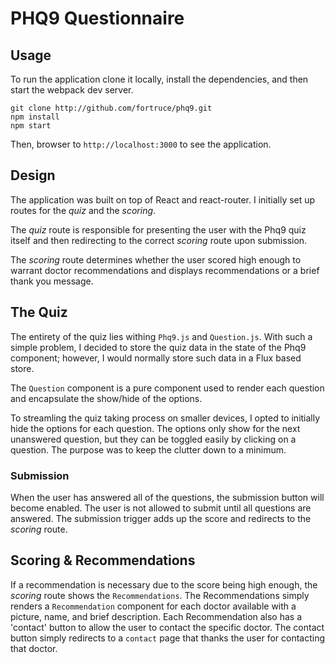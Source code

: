 PHQ9 Questionnaire
==================

## Usage

To run the application clone it locally, install the dependencies, and then
start the webpack dev server.

```
git clone http://github.com/fortruce/phq9.git
npm install
npm start
```

Then, browser to `http://localhost:3000` to see the application.

## Design

The application was built on top of React and react-router. I initially set up
routes for the *quiz* and the *scoring*.

The *quiz* route is responsible for presenting the user with the Phq9 quiz
itself and then redirecting to the correct *scoring* route upon submission.

The *scoring* route determines whether the user scored high enough to warrant
doctor recommendations and displays recommendations or a brief thank you message.

## The Quiz

The entirety of the quiz lies withing `Phq9.js` and `Question.js`. With such a
simple problem, I decided to store the quiz data in the state of the Phq9 component;
however, I would normally store such data in a Flux based store.

The `Question` component is a pure component used to render each question and
encapsulate the show/hide of the options.

To streamling the quiz taking process on smaller devices, I opted to initially
hide the options for each question. The options only show for the next unanswered
question, but they can be toggled easily by clicking on a question. The purpose
was to keep the clutter down to a minimum.

### Submission

When the user has answered all of the questions, the submission button will become
enabled. The user is not allowed to submit until all questions are answered. The
submission trigger adds up the score and redirects to the *scoring* route.

## Scoring & Recommendations

If a recommendation is necessary due to the score being high enough, the *scoring*
route shows the `Recommendations`. The Recommendations simply renders
a `Recommendation` component for each doctor available with a picture, name, and brief
description. Each Recommendation also has a 'contact' button to allow the user to
contact the specific doctor. The contact button simply redirects to a `contact`
page that thanks the user for contacting that doctor.
